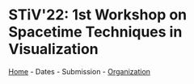 # STiV'22: 1st Workshop on Spacetime Techniques in Visualization
[Home](/index/) - Dates - Submission - [Organization](/organization/)

